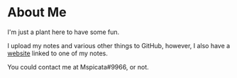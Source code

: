 # About Me
I'm just a plant here to have some fun. 

I upload my notes and various other things to GitHub, however, I also have a [website](https://mint-garden.netlify.app/) linked to one of my notes.

You could contact me at Mspicata#9966, or not.
